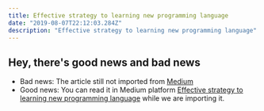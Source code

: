 ```yaml
---
title: Effective strategy to learning new programming language
date: "2019-08-07T22:12:03.284Z"
description: "Effective strategy to learning new programming language"
---
```


## Hey, there's good news and bad news

- Bad news: The article still not imported from [Medium](https://medium.com/@bojanmajed/effective-strategy-to-learning-new-programming-language-9ccb9336e42d)
- Good news: You can read it in Medium platform [Effective strategy to learning new programming language](https://medium.com/@bojanmajed/effective-strategy-to-learning-new-programming-language-9ccb9336e42d) while we are importing it.